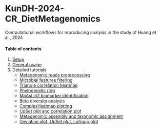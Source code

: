 # KunDH-2024-CR_DietMetagenomics
Computational workflows for reproducing analysis in the study of Huang et al., 2024


#### Table of contents
1. [Setup]()
2. [General usage]()
3. Detailed tutorials
    * [Metagenomic reads preprocessing](https://github.com/KunDHuang/slurm-computing-family/blob/main/docs/preprocessing_reads.md)
    * [Microbial features filtering](./docs/microbial_features_filtering.md)
    * [Triangle correlation heatmap]()
    * [Phylogenetic ring]()
    * [MaAsLin2 biomarker identification]()
    * [Beta diversity analysis]()
    * [ComplexHeatmap plotting]()
    * [UpSet plot and correlation plot]()
    * [Metagenomic assembly and taxonomic assignment]()
    * [Deviation plot, UpSet plot, Lollipop plot](./docs/several_plots.md)